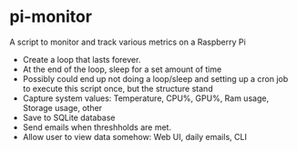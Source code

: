 # pi-monitor
A script to monitor and track various metrics on a Raspberry Pi

- Create a loop that lasts forever.
- At the end of the loop, sleep for a set amount of time
- Possibly could end up not doing a loop/sleep and setting up a cron job to execute this script once, but the structure stand
- Capture system values: Temperature, CPU%, GPU%, Ram usage, Storage usage, other
- Save to SQLite database
- Send emails when threshholds are met.
- Allow user to view data somehow: Web UI, daily emails, CLI
